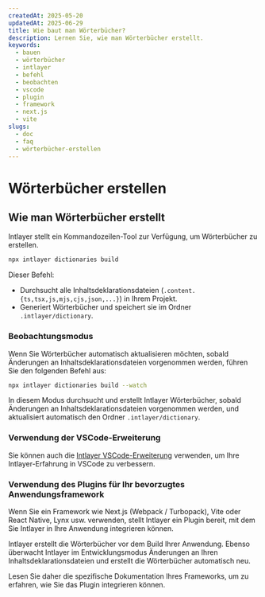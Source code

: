 ```yaml
---
createdAt: 2025-05-20
updatedAt: 2025-06-29
title: Wie baut man Wörterbücher?
description: Lernen Sie, wie man Wörterbücher erstellt.
keywords:
  - bauen
  - wörterbücher
  - intlayer
  - befehl
  - beobachten
  - vscode
  - plugin
  - framework
  - next.js
  - vite
slugs:
  - doc
  - faq
  - wörterbücher-erstellen
---
```


# Wörterbücher erstellen

## Wie man Wörterbücher erstellt

Intlayer stellt ein Kommandozeilen-Tool zur Verfügung, um Wörterbücher zu erstellen.

```bash
npx intlayer dictionaries build
```

Dieser Befehl:

- Durchsucht alle Inhaltsdeklarationsdateien (`.content.{ts,tsx,js,mjs,cjs,json,...}`) in Ihrem Projekt.
- Generiert Wörterbücher und speichert sie im Ordner `.intlayer/dictionary`.

### Beobachtungsmodus

Wenn Sie Wörterbücher automatisch aktualisieren möchten, sobald Änderungen an Inhaltsdeklarationsdateien vorgenommen werden, führen Sie den folgenden Befehl aus:

```bash
npx intlayer dictionaries build --watch
```

In diesem Modus durchsucht und erstellt Intlayer Wörterbücher, sobald Änderungen an Inhaltsdeklarationsdateien vorgenommen werden, und aktualisiert automatisch den Ordner `.intlayer/dictionary`.

### Verwendung der VSCode-Erweiterung

Sie können auch die [Intlayer VSCode-Erweiterung](https://github.com/aymericzip/intlayer/tree/main/docs/de/vs_code_extension.md) verwenden, um Ihre Intlayer-Erfahrung in VSCode zu verbessern.

### Verwendung des Plugins für Ihr bevorzugtes Anwendungsframework

Wenn Sie ein Framework wie Next.js (Webpack / Turbopack), Vite oder React Native, Lynx usw. verwenden, stellt Intlayer ein Plugin bereit, mit dem Sie Intlayer in Ihre Anwendung integrieren können.

Intlayer erstellt die Wörterbücher vor dem Build Ihrer Anwendung.
Ebenso überwacht Intlayer im Entwicklungsmodus Änderungen an Ihren Inhaltsdeklarationsdateien und erstellt die Wörterbücher automatisch neu.

Lesen Sie daher die spezifische Dokumentation Ihres Frameworks, um zu erfahren, wie Sie das Plugin integrieren können.
